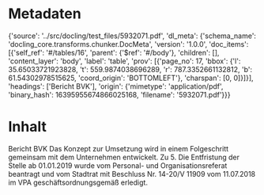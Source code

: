 # Metadaten
{'source': '../src/docling/test_files/5932071.pdf', 'dl_meta': {'schema_name': 'docling_core.transforms.chunker.DocMeta', 'version': '1.0.0', 'doc_items': [{'self_ref': '#/tables/16', 'parent': {'$ref': '#/body'}, 'children': [], 'content_layer': 'body', 'label': 'table', 'prov': [{'page_no': 17, 'bbox': {'l': 35.65033721923828, 't': 559.9874038696289, 'r': 787.3352661132812, 'b': 61.54302978515625, 'coord_origin': 'BOTTOMLEFT'}, 'charspan': [0, 0]}]}], 'headings': ['Bericht BVK'], 'origin': {'mimetype': 'application/pdf', 'binary_hash': 16395955674866025168, 'filename': '5932071.pdf'}}}

# Inhalt
Bericht BVK
Das Konzept zur Umsetzung wird in einem Folgeschritt gemeinsam mit dem Unternehmen entwickelt. Zu 5. Die Entfristung der Stelle ab 01.01.2019 wurde vom Personal- und Organisationsreferat beantragt und vom Stadtrat mit Beschluss Nr. 14-20/V 11909 vom 11.07.2018 im VPA geschäftsordnungsgemäß erledigt.